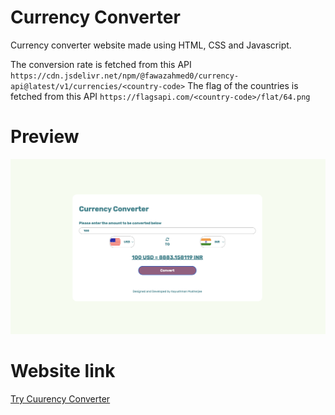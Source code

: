 # **Currency Converter**
Currency converter website made using HTML, CSS and Javascript.

The conversion rate is fetched from this API `https://cdn.jsdelivr.net/npm/@fawazahmed0/currency-api@latest/v1/currencies/<country-code>`
The flag of the countries is fetched from this API `https://flagsapi.com/<country-code>/flat/64.png`

# **Preview**
![Preview](./demo-assets/1.png)

# **Website link**
[Try Cuurency Converter](https://currency-converter-omega-pearl.vercel.app)
